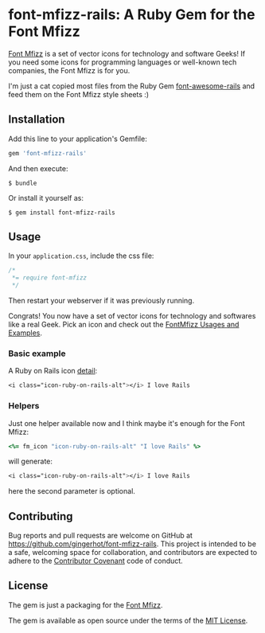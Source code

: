 # font-mfizz-rails: A Ruby Gem for the Font Mfizz

[Font Mfizz](https://github.com/fizzed/font-mfizz) is a set of vector icons for technology and software Geeks! If you need some icons for programming languages or well-known tech companies, the Font Mfizz is for you.

I'm just a cat copied most files from the Ruby Gem [font-awesome-rails](https://github.com/bokmann/font-awesome-rails) and feed them on the Font Mfizz style sheets :)

## Installation

Add this line to your application's Gemfile:

```ruby
gem 'font-mfizz-rails'
```

And then execute:

    $ bundle

Or install it yourself as:

    $ gem install font-mfizz-rails

## Usage

In your `application.css`, include the css file:

```css
/*
 *= require font-mfizz
 */
```

Then restart your webserver if it was previously running.

Congrats! You now have a set of vector icons for technology and softwares like a real Geek. Pick an icon and check out the
[FontMfizz Usages and Examples](http://fizzed.com/oss/font-mfizz).

### Basic example

A Ruby on Rails icon [detail](http://fizzed.com/oss/font-mfizz/icon-ruby-on-rails-alt):

```css
<i class="icon-ruby-on-rails-alt"></i> I love Rails
```

### Helpers

Just one helper available now and I think maybe it's enough for the Font Mfizz:

```ruby
<%= fm_icon "icon-ruby-on-rails-alt" "I love Rails" %>
```

will generate:

```css
<i class="icon-ruby-on-rails-alt"></i> I love Rails
```

here the second parameter is optional.

## Contributing

Bug reports and pull requests are welcome on GitHub at https://github.com/gingerhot/font-mfizz-rails. This project is intended to be a safe, welcoming space for collaboration, and contributors are expected to adhere to the [Contributor Covenant](http://contributor-covenant.org) code of conduct.


## License

The gem is just a packaging for the [Font Mfizz](https://github.com/fizzed/font-mfizz).

The gem is available as open source under the terms of the [MIT License](http://opensource.org/licenses/MIT).

